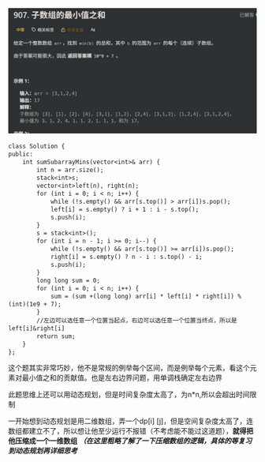 <img src="7.子数组的最小值之和.assets/image-20251018160907030.png" alt="image-20251018160907030" style="zoom:50%;" />

```
class Solution {
public:
    int sumSubarrayMins(vector<int>& arr) {
        int n = arr.size();
        stack<int>s;
        vector<int>left(n), right(n);
        for (int i = 0; i < n; i++) {
            while (!s.empty() && arr[s.top()] > arr[i])s.pop();
            left[i] = s.empty() ? i + 1 : i - s.top();
            s.push(i);
        }
        s = stack<int>();
        for (int i = n - 1; i >= 0; i--) {
            while (!s.empty() && arr[s.top()] >= arr[i])s.pop();
            right[i] = s.empty() ? n - i : s.top() - i;
            s.push(i);
        }
        long long sum = 0;
        for (int i = 0; i < n; i++) {
            sum = (sum +(long long) arr[i] * left[i] * right[i]) % (int)(1e9 + 7);
        }
        //左边可以选任意一个位置当起点，右边可以选任意一个位置当终点，所以是left[i]&right[i]
        return sum;
    }
};
```

这个题其实非常巧妙，他不是常规的例举每个区间，而是例举每个元素，看这个元素对最小值之和的贡献值。也是左右边界问题，用单调栈确定左右边界



此题思维上还可以用动态规划，但是时间复杂度太高了，为n*n,所以会超出时间限制

一开始想到动态规划是用二维数组，弄一个dp[i] [j]，但是空间复杂度太高了，连数组都建立不了，所以想让他至少运行不报错（不考虑能不能过这道题），**就得把他压缩成一个一维数组**  ***（在这里粗略了解了一下压缩数组的逻辑，具体的等复习到动态规划再详细思考***

